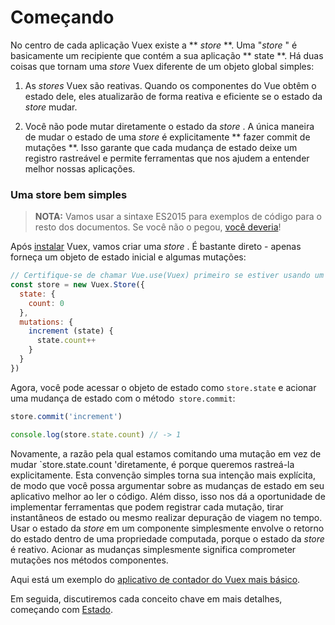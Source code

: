 # Começando

No centro de cada aplicação Vuex existe a ** _store_  **. Uma "_store_ " é basicamente um recipiente que contém a sua aplicação ** state **. Há duas coisas que tornam uma _store_  Vuex diferente de um objeto global simples:

1. As _stores_  Vuex são reativas. Quando os componentes do Vue obtêm o estado dele, eles atualizarão de forma reativa e eficiente se o estado da _store_  mudar.

2. Você não pode mutar diretamente o estado da _store_ . A única maneira de mudar o estado de uma _store_  é explicitamente ** fazer commit de mutações **. Isso garante que cada mudança de estado deixe um registro rastreável e permite ferramentas que nos ajudem a entender melhor nossas aplicações.

### Uma store bem simples

> **NOTA:** Vamos usar a sintaxe ES2015 para exemplos de código para o resto dos documentos. Se você não o pegou, [você deveria](https://babeljs.io/docs/learn-es2015/)!

Após [instalar](installation.md) Vuex, vamos criar uma _store_ . É bastante direto - apenas forneça um objeto de estado inicial e algumas mutações:

``` js
// Certifique-se de chamar Vue.use(Vuex) primeiro se estiver usando um sistema de módulo
const store = new Vuex.Store({
  state: {
    count: 0
  },
  mutations: {
    increment (state) {
      state.count++
    }
  }
})
```

Agora, você pode acessar o objeto de estado como `store.state` e acionar uma mudança de estado com o método` store.commit`:

``` js
store.commit('increment')

console.log(store.state.count) // -> 1
```

Novamente, a razão pela qual estamos comitando uma mutação em vez de mudar `store.state.count 'diretamente, é porque queremos rastreá-la explicitamente. Esta convenção simples torna sua intenção mais explícita, de modo que você possa argumentar sobre as mudanças de estado em seu aplicativo melhor ao ler o código. Além disso, isso nos dá a oportunidade de implementar ferramentas que podem registrar cada mutação, tirar instantâneos de estado ou mesmo realizar depuração de viagem no tempo.
Usar o estado da _store_  em um componente simplesmente envolve o retorno do estado dentro de uma propriedade computada, porque o estado da _store_  é reativo. Acionar as mudanças simplesmente significa comprometer mutações nos métodos componentes.

Aqui está um exemplo do [aplicativo de contador do Vuex mais básico](https://jsfiddle.net/n9jmu5v7/1269/).

Em seguida, discutiremos cada conceito chave em mais detalhes, começando com [Estado](state.md).

